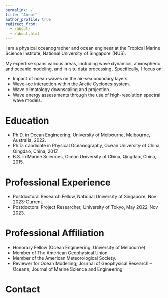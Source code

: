 ```yaml
---
permalink: /
title: "About"
author_profile: true
redirect_from: 
  - /about/
  - /about.html
---
```


I am a physical oceanographer and ocean engineer at the Tropical Marine Science Institute, National University of Singapore (NUS).

My expertise spans various areas, including wave dynamics, atmospheric and oceanic modeling, and in-situ data processing. Specifically, I focus on:

* Impact of ocean waves on the air-sea boundary layers.
* Wave-ice interaction within the Arctic Cyclones system.
* Wave climatology downscaling and projection.
* Wave energy assessments through the use of high-resolution spectral wave models.

Education
======
* Ph.D. in Ocean Engineering, University of Melbourne, Melbourne, Australia, 2022.
* Ph.D. candidate in Physical Oceanography, Ocean University of China, Qingdao, China, 2017.
* B.S. in Marine Sciences, Ocean University of China, Qingdao, China, 2015.

Professional Experience
======
* Postdoctoral Research Fellow, National University of Singapore, Nov 2023-Current.
* Postdoctoral Project Researcher, University of Tokyo, May 2022-Nov 2023.

Professional Affiliation
======
* Honorary Fellow (Ocean Engineering, University of Melbourne)
* Member of The American Geophysical Union.
* Member of the American Meteorological Society.
* Reviewer for Ocean Modelling; Journal of Geophysical Research – Oceans; Journal of Marine Science and Engineering

Contact
======



